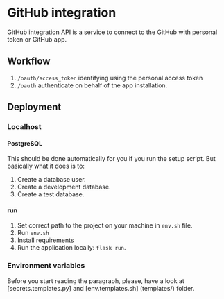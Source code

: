 # GitHub  integration

GitHub integration API is a service to connect to the GitHub with personal token or GitHub app.

## Workflow

1. `/oauth/access_token` identifying using the personal access token
2. `/oauth` authenticate on behalf of the app installation.


## Deployment

### Localhost

#### PostgreSQL
This should be done automatically for you if you run the setup script. But basically what it does is to:

1. Create a database user.
2. Create a development database.
3. Create a test database.

#### run 
1. Set correct path to the project on your machine in `env.sh` file.
2. Run `env.sh`
3. Install requirements
3. Run the application locally: `flask run`.

### Environment variables

Before you start reading the paragraph, please, have a look at [secrets.templates.py] and [env.templates.sh] (templates/) folder.
